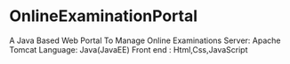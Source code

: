 # OnlineExaminationPortal
A Java  Based Web Portal To Manage Online Examinations
Server: Apache Tomcat
Language: Java(JavaEE)
Front end : Html,Css,JavaScript
